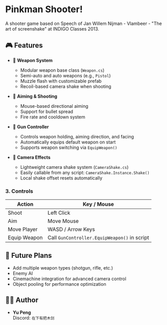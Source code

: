 # Pinkman Shooter!

A shooter game based on Speech of Jan Willem Nijman - Vlambeer - "The art of screenshake" at INDIGO Classes 2013.

## 🎮 Features

- 🔫 **Weapon System**
  - Modular weapon base class (`Weapon.cs`)
  - Semi-auto and auto weapons (e.g., `Pistol`)
  - Muzzle flash with customizable prefab
  - Recoil-based camera shake when shooting

- 🎯 **Aiming & Shooting**
  - Mouse-based directional aiming
  - Support for bullet spread
  - Fire rate and cooldown system

- 👤 **Gun Controller**
  - Controls weapon holding, aiming direction, and facing
  - Automatically equips default weapon on start
  - Supports weapon switching via `EquipWeapon()`

- 📸 **Camera Effects**
  - Lightweight camera shake system (`CameraShake.cs`)
  - Easily callable from any script: `CameraShake.Instance.Shake()`
  - Local shake offset resets automatically

### 3. Controls

| Action         | Key / Mouse            |
|----------------|------------------------|
| Shoot          | Left Click             |
| Aim            | Move Mouse             |
| Move Player    | WASD / Arrow Keys      |
| Equip Weapon   | Call `GunController.EquipWeapon()` in script |

## 🔧 Future Plans

- Add multiple weapon types (shotgun, rifle, etc.)
- Enemy AI
- Cinemachine integration for advanced camera control
- Object pooling for performance optimization

## 👨‍💻 Author

- **Yu Peng**  
  Discord: `在下有把木剑`
